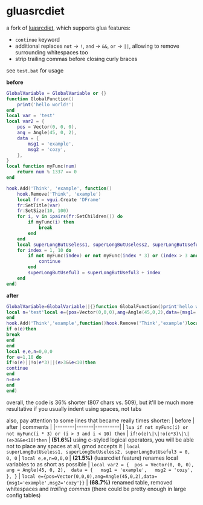 ﻿# gluasrcdiet
a fork of [luasrcdiet](https://github.com/jirutka/luasrcdiet), which supports glua features:
* `continue` keyword
* additional replaces `not` -> `!`, `and` -> `&&`, `or` -> `||`, allowing to remove surrounding whitespaces too
* strip trailing commas before closing curly braces

see `test.bat` for usage

**before**
```lua
GlobalVariable = GlobalVariable or {}
function GlobalFunction()
	print('hello world!')
end
local var = 'test'
local var2 = {
	pos = Vector(0, 0, 0),
	ang = Angle(45, 0, 2),
	data = {
		msg1 = 'example',
		msg2 = 'cozy',
	},
}
local function myFunc(num)
	return num % 1337 == 0
end

hook.Add('Think', 'example', function()
	hook.Remove('Think', 'example')
	local fr = vgui.Create 'DFrame'
	fr:SetTitle(var)
	fr:SetSize(10, 100)
	for i, v in ipairs(fr:GetChildren()) do
		if myFunc(i) then
			break
		end
	end
	local superLongButUseless1, superLongButUseless2, superLongButUseful3 = 0, 0, 0
	for index = 1, 10 do
		if not myFunc(index) or not myFunc(index * 3) or (index > 3 and index < 10) then
			continue
		end
		superLongButUseful3 = superLongButUseful3 + index
	end
end)
```

**after**
```lua
GlobalVariable=GlobalVariable||{}function GlobalFunction()print'hello world!'end
local n='test'local e={pos=Vector(0,0,0),ang=Angle(45,0,2),data={msg1='example',msg2='cozy'}}local function o(e)return e%1337==0
end
hook.Add('Think','example',function()hook.Remove('Think','example')local e=vgui.Create'DFrame'e:SetTitle(n)e:SetSize(10,100)for e,n in ipairs(e:GetChildren())do
if o(e)then
break
end
end
local e,e,n=0,0,0
for e=1,10 do
if!o(e)||!o(e*3)||(e>3&&e<10)then
continue
end
n=n+e
end
end)
```

overall, the code is 36% shorter (807 chars vs. 509), but it'll be much more resultative if you usually indent using spaces, not tabs

also, pay attention to some lines that became really times shorter:
| before | after | comments |
|--------|-------|----------|
| `lua if not myFunc(i) or not myFunc(i * 3) or (i > 3 and i < 10) then` | `if!o(e)\|\|!o(e*3)\|\|(e>3&&e<10)then` | **(51.6%)** using c-styled logical operators, you will be able not to place any spaces at all, gmod accepts it
| `local superLongButUseless1, superLongButUseless2, superLongButUseful3 = 0, 0, 0` | `local e,e,n=0,0,0` | **(21.5%)** (luasrcdiet feature) renames local variables to as short as possible
| `local var2 = {  pos = Vector(0, 0, 0),  ang = Angle(45, 0, 2),  data = {   msg1 = 'example',   msg2 = 'cozy',  }, }` | `local e={pos=Vector(0,0,0),ang=Angle(45,0,2),data={msg1='example',msg2='cozy'}}` | **(68.7%)** renamed table, removed whitespaces and *trailing commas* (there could be pretty enough in large config tables)
